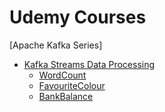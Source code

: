 # Udemy Courses

\[Apache Kafka Series\]
- <a href="https://github.com/DwarfCu/udemy/tree/master/kafka-streams">Kafka Streams Data Processing</a>
  - <a href="https://github.com/DwarfCu/udemy/tree/master/kafka-streams/wordCount">WordCount</a>
   - <a href="https://github.com/DwarfCu/udemy/tree/master/kafka-streams/favouriteColour">FavouriteColour</a>
   - <a href="https://github.com/DwarfCu/udemy/tree/master/kafka-streams/bankBalance">BankBalance</a>